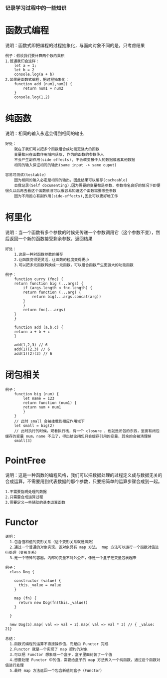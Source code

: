 ### 记录学习过程中的一些知识

# 函数式编程

说明：函数式即把编程的过程抽象化，与面向对象不同的是，只考虑结果

```
例子：假设我们要计算两个数的乘积
1.普通我们会这样：
    let a = 1;
    let b = 2
    console.log(a + b)
2.如果是函数式编程，把过程抽象化：
    function add (num1,num2) {
        return num1 + num2
    }
    console.log(1,2)
```

# 纯函数
  
说明：相同的输入永远会得到相同的输出

```
好处：
    就在于我们可以把多个函数组合成功能更强大的函数
    变量都只在函数作用域内获取, 作为的函数的参数传入
    不会产生副作用(side effects), 不会改变被传入的数据或者其他数据
    相同的输入保证相同的输出(same input -> same ouput)

容易可测试(testable)
    因为相同的输入必定是相同的输出，因此结果可以缓存(cacheable)
    自我记录(Self documenting),因为需要的变量都是参数，参数命名良好的情况下即便很久以后再去看这个函数依旧可以很容易知道这个函数需要哪些参数
    因为不用担心有副作用(side-effects),因此可以更好地工作
```
  
# 柯里化
  
说明：当一个函数有多个参数的时候先传递一个参数调用它（这个参数不变），然后返回一个新的函数接受剩余参数，返回结果

```
好处：
    1.这是一种对函数参数的缓存
    2.让函数变得更灵活，让函数的粒度变得更小
    3.可以把多元函数转换成一元函数，可以组合函数产生更强大的功能函数
    
例子：
    function curry (fnc) {
    return function big (...args) {
        if (args.length < fnc.length) {
        return function (...arg) {
            return big(...args.concat(arg))
        }
        }
        return fnc(...args)
    }
    }

    function add (a,b,c) {
    return a + b + c
    }

    add(1,2,3) // 6
    add(1)(2,3) // 6
    add(1)(2)(3) // 6
```
      

# 闭包相关

```
例子：
    function big (num) {
        let name = 123
        return function (num1) {
        return num + num1
        }
    }
    // 此时 small 会被挂载到相应作用域下
    let small = big(2)
    // 此时执行的时候，观看执行栈，有一个 closure ，也就是闭包的东西，里面有闭包缓存的变量 num，name 不见了，得出结论闭包只会缓存引用的变量，其余的会被清理掉
    small(3)
```

# PointFree

说明：这是一种函数的编程风格，我们可以把数据处理的过程定义成与数据无关的合成运算，不需要用到代表数据的那个参数，只要把简单的运算步骤合成到一起。

```
1.不需要指明处理的数据
2.只需要合成运算过程
3.需要定义一些辅助的基本运算函数
```

# Functor

    说明：
      1.包含值和值的变形关系（这个变形关系就是函数）
      2.通过一个普通的对象实现，该对象具有 map 方法， map 方法可以运行一个函数对值进行处理（变形关系）
      3.是一个特殊的容器，内部的变量不对外公布，像是一个盒子把变量包裹起来

    例子：
      class Dog {
        
        constructor (value) {
          this._value = value
        }

        map (fn) {
          return new Dog(fn(this._value))
        }

      }

      new Dog(5).map( val => val + 2).map( val => val * 3) // { _value: 21}
    
    总结：
      1.函数式编程的运算不直接操作值，而是由 Functor 完成
      2.Functor 就是一个实现了 map 契约的对象
      3.可以把 Functor 想象成一个盒子，盒子里面封装了一个值
      4.想要处理 Functor 中的值，需要给盒子的 map 方法传入一个纯函数，通过这个函数对值进行处理
      5.最终 map 方法返回一个包含新值的盒子（Functor）

      

